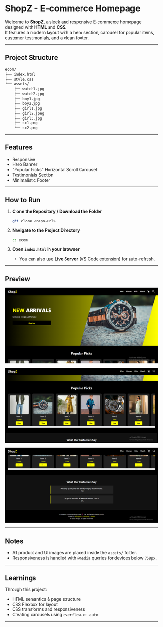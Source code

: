 #  ShopZ - E-commerce Homepage

Welcome to **ShopZ**, a sleek and responsive E-commerce homepage designed with **HTML** and **CSS**.  
It features a modern layout with a hero section, carousel for popular items, customer testimonials, and a clean footer.

---

##  Project Structure

```
ecom/
├── index.html
├── style.css
└── assets/
    ├── watch1.jpg
    ├── watch2.jpg
    ├── boy1.jpg
    ├── boy2.jpg
    ├── girl1.jpg
    ├── girl2.jpeg
    ├── girl3.jpg
    ├── sc1.png
    └── sc2.png
```

---

##  Features

-  Responsive  
-  Hero Banner   
-  "Popular Picks" Horizontal Scroll Carousel  
-  Testimonials Section  
-  Minimalistic Footer  


---

##  How to Run

1. **Clone the Repository / Download the Folder**
   ```bash
   git clone <repo-url>
   ```

2. **Navigate to the Project Directory**
   ```bash
   cd ecom
   ```

3. **Open `index.html` in your browser**

   - You can also use **Live Server** (VS Code extension) for auto-refresh.

---

## Preview


![Screenshot1](./assets/sc1.png)

![Screenshot2](./assets/sc2.png)

![Screenshot3](./assets/sc3.png)

---

##  Notes

- All product and UI images are placed inside the `assets/` folder.
- Responsiveness is handled with `@media` queries for devices below `768px`.

---

##  Learnings

Through this project:

- HTML semantics & page structure  
- CSS Flexbox for layout  
- CSS transforms and responsiveness  
- Creating carousels using `overflow-x: auto`  

---



